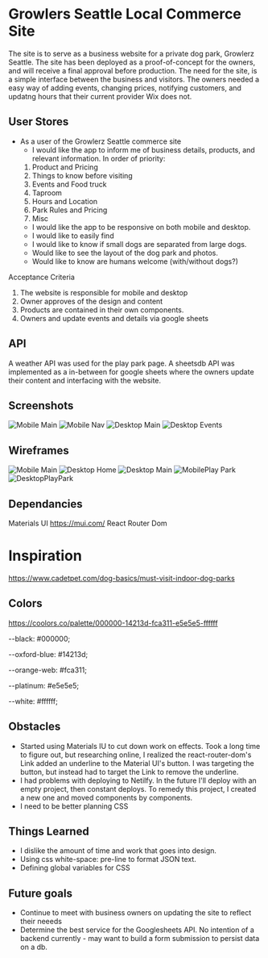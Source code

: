 # Growlers Seattle Local Commerce Site

The site is to serve as a business website for a private dog park, Growlerz Seattle. The site has been deployed as a proof-of-concept for the owners, and will receive a final approval before production. The need for the site, is a simple interface between the business and visitors. The owners needed a easy way of adding events, changing prices, notifying customers, and updatng hours that their current provider Wix does not.

## User Stores

- As a user of the Growlerz Seattle commerce site
  - I would like the app to inform me of business details, products, and relevant information. In order of priority:
  1.  Product and Pricing
  2.  Things to know before visiting
  3.  Events and Food truck
  4.  Taproom
  5.  Hours and Location
  6.  Park Rules and Pricing
  7.  Misc
  - I would like the app to be responsive on both mobile and desktop.
  - I would like to easily find
  - I would like to know if small dogs are separated from large dogs.
  - Would like to see the layout of the dog park and photos.
  - Would like to know are humans welcome (with/without dogs?)

Acceptance Criteria

1. The website is responsible for mobile and desktop
2. Owner approves of the design and content
3. Products are contained in their own components.
4. Owners and update events and details via google sheets

## API

A weather API was used for the play park page.
A sheetsdb API was implemented as a in-between for google sheets where the owners update their content and interfacing with the website.

## Screenshots

![Mobile Main](./src/assets/readme/ss-mobile-main.png)
![Mobile Nav](./src/assets/readme/mobile-menu.gif)
![Desktop Main](./src/assets/readme/ss-desktop-main.png)
![Desktop Events](./src/assets/readme/ss-desktop-events.png)

## Wireframes

![Mobile Main](./wireframe/Component-hierarchy.png)
![Desktop Home](./wireframe/Desktop-Home.png)
![Desktop Main](./wireframe/Mobile-Main.png)
![MobilePlay Park](./wireframe/Mobile-play-park.png)
![DesktopPlayPark](./wireframe/play-park.png)

## Dependancies

Materials UI https://mui.com/
React Router Dom

# Inspiration

https://www.cadetpet.com/dog-basics/must-visit-indoor-dog-parks

## Colors

https://coolors.co/palette/000000-14213d-fca311-e5e5e5-ffffff

--black: #000000;

--oxford-blue: #14213d;

--orange-web: #fca311;

--platinum: #e5e5e5;

--white: #ffffff;

## Obstacles

- Started using Materials IU to cut down work on effects. Took a long time to figure out, but researching online, I realized the react-router-dom's Link added an underline to the Material UI's button. I was targeting the button, but instead had to target the Link to remove the underline.
- I had problems with deploying to Netilfy. In the future I'll deploy with an empty project, then constant deploys. To remedy this project, I created a new one and moved components by components.
- I need to be better planning CSS

## Things Learned

- I dislike the amount of time and work that goes into design.
- Using css white-space: pre-line to format JSON text.
- Defining global variables for CSS

## Future goals

- Continue to meet with business owners on updating the site to reflect their neeeds
- Determine the best service for the Googlesheets API. No intention of a backend currently - may want to build a form submission to persist data on a db.
